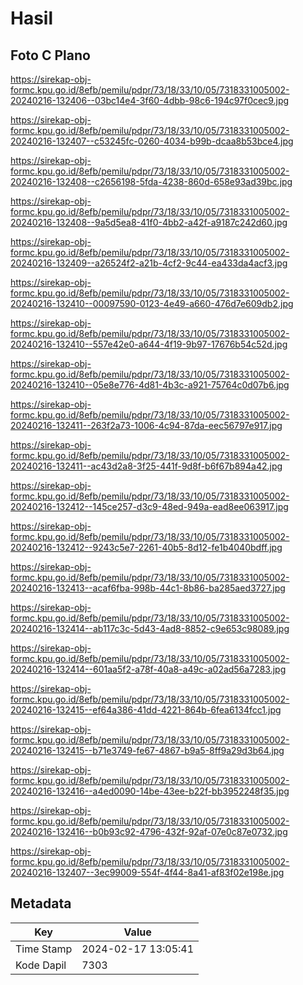 # Hasil

## Foto C Plano

https://sirekap-obj-formc.kpu.go.id/8efb/pemilu/pdpr/73/18/33/10/05/7318331005002-20240216-132406--03bc14e4-3f60-4dbb-98c6-194c97f0cec9.jpg

https://sirekap-obj-formc.kpu.go.id/8efb/pemilu/pdpr/73/18/33/10/05/7318331005002-20240216-132407--c53245fc-0260-4034-b99b-dcaa8b53bce4.jpg

https://sirekap-obj-formc.kpu.go.id/8efb/pemilu/pdpr/73/18/33/10/05/7318331005002-20240216-132408--c2656198-5fda-4238-860d-658e93ad39bc.jpg

https://sirekap-obj-formc.kpu.go.id/8efb/pemilu/pdpr/73/18/33/10/05/7318331005002-20240216-132408--9a5d5ea8-41f0-4bb2-a42f-a9187c242d60.jpg

https://sirekap-obj-formc.kpu.go.id/8efb/pemilu/pdpr/73/18/33/10/05/7318331005002-20240216-132409--a26524f2-a21b-4cf2-9c44-ea433da4acf3.jpg

https://sirekap-obj-formc.kpu.go.id/8efb/pemilu/pdpr/73/18/33/10/05/7318331005002-20240216-132410--00097590-0123-4e49-a660-476d7e609db2.jpg

https://sirekap-obj-formc.kpu.go.id/8efb/pemilu/pdpr/73/18/33/10/05/7318331005002-20240216-132410--557e42e0-a644-4f19-9b97-17676b54c52d.jpg

https://sirekap-obj-formc.kpu.go.id/8efb/pemilu/pdpr/73/18/33/10/05/7318331005002-20240216-132410--05e8e776-4d81-4b3c-a921-75764c0d07b6.jpg

https://sirekap-obj-formc.kpu.go.id/8efb/pemilu/pdpr/73/18/33/10/05/7318331005002-20240216-132411--263f2a73-1006-4c94-87da-eec56797e917.jpg

https://sirekap-obj-formc.kpu.go.id/8efb/pemilu/pdpr/73/18/33/10/05/7318331005002-20240216-132411--ac43d2a8-3f25-441f-9d8f-b6f67b894a42.jpg

https://sirekap-obj-formc.kpu.go.id/8efb/pemilu/pdpr/73/18/33/10/05/7318331005002-20240216-132412--145ce257-d3c9-48ed-949a-ead8ee063917.jpg

https://sirekap-obj-formc.kpu.go.id/8efb/pemilu/pdpr/73/18/33/10/05/7318331005002-20240216-132412--9243c5e7-2261-40b5-8d12-fe1b4040bdff.jpg

https://sirekap-obj-formc.kpu.go.id/8efb/pemilu/pdpr/73/18/33/10/05/7318331005002-20240216-132413--acaf6fba-998b-44c1-8b86-ba285aed3727.jpg

https://sirekap-obj-formc.kpu.go.id/8efb/pemilu/pdpr/73/18/33/10/05/7318331005002-20240216-132414--ab117c3c-5d43-4ad8-8852-c9e653c98089.jpg

https://sirekap-obj-formc.kpu.go.id/8efb/pemilu/pdpr/73/18/33/10/05/7318331005002-20240216-132414--601aa5f2-a78f-40a8-a49c-a02ad56a7283.jpg

https://sirekap-obj-formc.kpu.go.id/8efb/pemilu/pdpr/73/18/33/10/05/7318331005002-20240216-132415--ef64a386-41dd-4221-864b-6fea6134fcc1.jpg

https://sirekap-obj-formc.kpu.go.id/8efb/pemilu/pdpr/73/18/33/10/05/7318331005002-20240216-132415--b71e3749-fe67-4867-b9a5-8ff9a29d3b64.jpg

https://sirekap-obj-formc.kpu.go.id/8efb/pemilu/pdpr/73/18/33/10/05/7318331005002-20240216-132416--a4ed0090-14be-43ee-b22f-bb3952248f35.jpg

https://sirekap-obj-formc.kpu.go.id/8efb/pemilu/pdpr/73/18/33/10/05/7318331005002-20240216-132416--b0b93c92-4796-432f-92af-07e0c87e0732.jpg

https://sirekap-obj-formc.kpu.go.id/8efb/pemilu/pdpr/73/18/33/10/05/7318331005002-20240216-132407--3ec99009-554f-4f44-8a41-af83f02e198e.jpg


## Metadata

| Key        | Value               |
| ---------- | ------------------- |
| Time Stamp | 2024-02-17 13:05:41 |
| Kode Dapil | 7303                |



